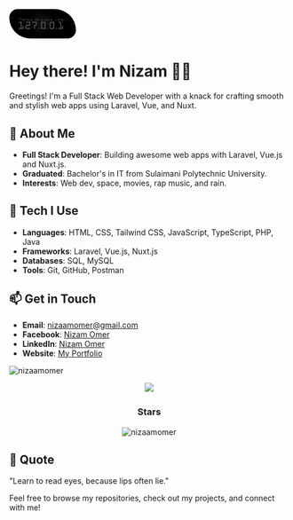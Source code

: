 <img src="./images/home.jpg" alt="127.0.0.1" style="max-width: 120px; height: auto; border-radius: 20px 50px;">



# Hey there! I'm Nizam 👋🏻

Greetings! I'm a Full Stack Web Developer with a knack for crafting smooth and stylish web apps using Laravel, Vue, and Nuxt.

## 🚀 About Me

- **Full Stack Developer**: Building awesome web apps with Laravel, Vue.js and Nuxt.js.
- **Graduated**: Bachelor's in IT from Sulaimani Polytechnic University.
- **Interests**: Web dev, space, movies, rap music, and rain.

## 🔧 Tech I Use

- **Languages**: HTML, CSS, Tailwind CSS, JavaScript, TypeScript, PHP, Java
- **Frameworks**: Laravel, Vue.js, Nuxt.js
- **Databases**: SQL, MySQL
- **Tools**: Git, GitHub, Postman

## 📫 Get in Touch

- **Email**: [nizaamomer@gmail.com](mailto:nizaamomer@gmail.com)
- **Facebook**: [Nizam Omer](mailto:nizaamomer@gmail.com)
- **LinkedIn**: [Nizam Omer](https://www.facebook.com/nizaamomer)
- **Website**: [My Portfolio](https://nizaam.netlify.app/)

<p align="left"> <img src="https://komarev.com/ghpvc/?username=nizaamomer&label=Profile%20views&color=0e75b6&style=flat" alt="nizaamomer" /> </p>

<div align="center">
  <img src="https://user-images.githubusercontent.com/73097560/115834477-dbab4500-a447-11eb-908a-139a6edaec5c.gif">
</div>

<h3 align="center">Stars</h3>
<div align="center">
  <p><img align="center" height="180em" src="https://github-readme-streak-stats.herokuapp.com/?user=nizaamomer&theme=tokyonight" alt="nizaamomer" /></p>
</div>

## 💬 Quote

"Learn to read eyes, because lips often lie."

Feel free to browse my repositories, check out my projects, and connect with me!

<div style="display: flex; justify-content: center;" align="center">
  <img src="https://cdn.dribbble.com/users/2789762/screenshots/8630894/media/583b209224b027954cb6e8b9901cb731.gif" alt="" style="max-width: 150%; height: auto; display: block; margin: 0 auto; max-height: 40vh;">
</div>
